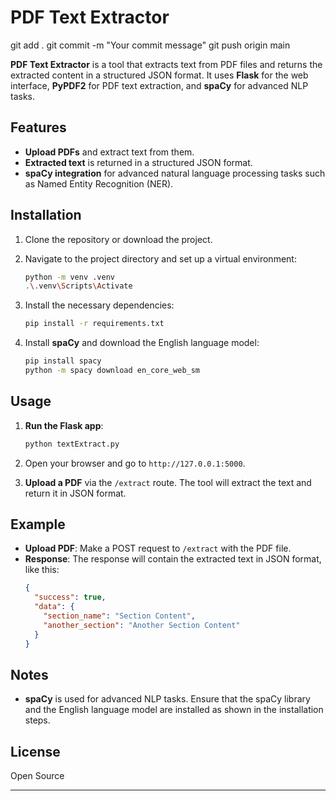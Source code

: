 # PDF Text Extractor

git add .
git commit -m "Your commit message"
git push origin main

**PDF Text Extractor** is a tool that extracts text from PDF files and returns the extracted content in a structured JSON format. It uses **Flask** for the web interface, **PyPDF2** for PDF text extraction, and **spaCy** for advanced NLP tasks.

## Features

- **Upload PDFs** and extract text from them.
- **Extracted text** is returned in a structured JSON format.
- **spaCy integration** for advanced natural language processing tasks such as Named Entity Recognition (NER).

## Installation

1. Clone the repository or download the project.
2. Navigate to the project directory and set up a virtual environment:
   ```bash
   python -m venv .venv
   .\.venv\Scripts\Activate
   ```
3. Install the necessary dependencies:

   ```bash
   pip install -r requirements.txt
   ```

4. Install **spaCy** and download the English language model:
   ```bash
   pip install spacy
   python -m spacy download en_core_web_sm
   ```

## Usage

1. **Run the Flask app**:

   ```bash
   python textExtract.py
   ```

2. Open your browser and go to `http://127.0.0.1:5000`.

3. **Upload a PDF** via the `/extract` route. The tool will extract the text and return it in JSON format.

## Example

- **Upload PDF**: Make a POST request to `/extract` with the PDF file.
- **Response**: The response will contain the extracted text in JSON format, like this:
  ```json
  {
    "success": true,
    "data": {
      "section_name": "Section Content",
      "another_section": "Another Section Content"
    }
  }
  ```

## Notes

- **spaCy** is used for advanced NLP tasks. Ensure that the spaCy library and the English language model are installed as shown in the installation steps.

## License

Open Source

---
